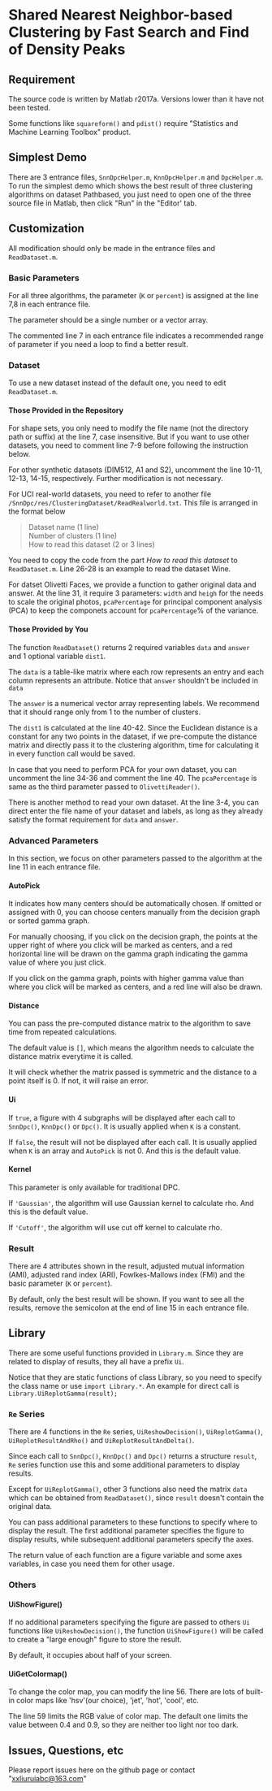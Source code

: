 # Shared Nearest Neighbor-based Clustering by Fast Search and Find of Density Peaks 

## Requirement

The source code is written by Matlab r2017a. Versions lower than it have not been tested.

Some functions like `squareform()` and `pdist()` require "Statistics and Machine Learning Toolbox" product.

## Simplest Demo

There are 3 entrance files, `SnnDpcHelper.m`, `KnnDpcHelper.m` and `DpcHelper.m`.
To run the simplest demo which shows the best result of three clustering algorithms on dataset Pathbased, you just need to open one of the three source file in Matlab, then click "Run" in the "Editor' tab.

## Customization

All modification should only be made in the entrance files and `ReadDataset.m`.

### Basic Parameters

For all three algorithms, the parameter (`K` or `percent`) is assigned at the line 7,8 in each entrance file. 

The parameter should be a single number or a vector array. 

The commented line 7 in each entrance file indicates a recommended range of parameter if you need a loop to find a better result.

### Dataset

To use a new dataset instead of the default one, you need to edit `ReadDataset.m`.

#### Those Provided in the Repository

For shape sets, you only need to modify the file name (not the directory path or suffix) at the line 7, case insensitive. But if you want to use other datasets, you need to comment line 7-9 before following the instruction below.

For other synthetic datasets (DIM512, A1 and S2), uncomment the line 10-11, 12-13, 14-15, respectively. Further modification is not necessary.

For UCI real-world datasets, you need to refer to another file `/SnnDpc/res/ClusteringDataset/ReadRealworld.txt`. This file is arranged in the format below

>Dataset name (1 line)<br/>
>Number of clusters (1 line)<br/>
>How to read this dataset (2 or 3 lines)

You need to copy the code from the part *How to read this dataset* to `ReadDataset.m`. Line 26-28 is an example to read the dataset Wine.

For datset Olivetti Faces, we provide a function to gather original data and answer. At the line 31, it require 3 parameters: `width` and `heigh` for the needs to scale the original photos, `pcaPercentage` for principal component analysis (PCA) to keep the componets account for `pcaPercentage`% of the variance.

#### Those Provided by You

The function `ReadDataset()` returns 2 required variables `data` and `answer` and 1 optional variable `dist1`.

The `data` is a table-like matrix where each row represents an entry and each column represents an attribute. Notice that `answer` shouldn't be included in `data`

The `answer` is a numerical vector array representing labels. We recommend that it should range only from 1 to the number of clusters.

The `dist1` is calculated at the line 40-42. Since the Euclidean distance is a constant for any two points in the dataset, if we pre-compute the distance matrix and directly pass it to the clustering algorithm, time for calculating it in every function call would be saved.

In case that you need to perform PCA for your own dataset, you can uncomment the line 34-36 and comment the line 40. The `pcaPercentage` is same as the third parameter passed to `OlivettiReader()`.

There is another method to read your own dataset. At the line 3-4, you can direct enter the file name of your dataset and labels, as long as they already satisfy the format requirement for `data` and `answer`.

### Advanced Parameters

In this section, we focus on other parameters passed to the algorithm at the line 11 in each entrance file.

#### AutoPick

It indicates how many centers should be automatically chosen. If omitted or assigned with 0, you can choose centers manually from the decision graph or sorted gamma graph.

For manually choosing, if you click on the decision graph, the points at the upper right of where you click will be marked as centers, and a red horizontal line will be drawn on the gamma graph indicating the gamma value of where you just click.

If you click on the gamma graph, points with higher gamma value than where you click will be marked as centers, and a red line will also be drawn.

#### Distance

You can pass the pre-computed distance matrix to the algorithm to save time from repeated calculations. 

The default value is `[]`, which means the algorithm needs to calculate the distance matrix everytime it is called.

It will check whether the matrix passed is symmetric and the distance to a point itself is 0. If not, it will raise an error.

#### Ui

If `true`, a figure with 4 subgraphs will be displayed after each call to `SnnDpc()`, `KnnDpc()` or `Dpc()`. It is usually applied when `K` is a constant.

If `false`, the result will not be displayed after each call. It is usually applied when `K` is an array and `AutoPick` is not 0. And this is the default value.

#### Kernel

This parameter is only available for traditional DPC.

If `'Gaussian'`, the algorithm will use Gaussian kernel to calculate rho. And this is the default value.

If `'Cutoff'`, the algorithm will use cut off kernel to calculate rho.

### Result

There are 4 attributes shown in the result, adjusted mutual information (AMI), adjusted rand index (ARI), Fowlkes-Mallows index (FMI) and the basic parameter (`K` or `percent`).

By default, only the best result will be shown. If you want to see all the results, remove the semicolon at the end of line 15 in each entrance file.

## Library

There are some useful functions provided in `Library.m`. Since they are related to display of results, they all have a prefix `Ui`.

Notice that they are static functions of class Library, so you need to specify the class name or use `import Library.*`. An example for direct call is `Library.UiReplotGamma(result);`

### `Re` Series

There are 4 functions in the `Re` series, `UiReshowDecision()`, `UiReplotGamma()`, `UiReplotResultAndRho()` and `UiReplotResultAndDelta()`.

Since each call to `SnnDpc()`, `KnnDpc()` and `Dpc()` returns a structure `result`, `Re` series function use this and some additional parameters to display results.

Except for `UiReplotGamma()`, other 3 functions also need the matrix `data` which can be obtained from `ReadDataset()`, since `result` doesn't contain the original data.

You can pass additional parameters to these functions to specify where to display the result. The first additional parameter specifies the figure to display results, while subsequent additional parameters specify the axes. 

The return value of each function are a figure variable and some axes variables, in case you need them for other usage.

### Others

#### UiShowFigure()

If no additional parameters specifying the figure are passed to others `Ui` functions like `UiReshowDecision()`, the function `UiShowFigure()` will be called to create a "large enough" figure to store the result.

By default, it occupies about half of your screen.

#### UiGetColormap()

To change the color map, you can modify the line 56. There are lots of built-in color maps like 'hsv'(our choice), 'jet', 'hot', 'cool', etc.

The line 59 limits the RGB value of color map. The default one limits the value between 0.4 and 0.9, so they are neither too light nor too dark.

## Issues, Questions, etc

Please report issues here on the github page or contact "xxliuruiabc@163.com"